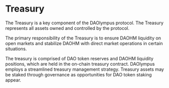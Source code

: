# Treasury

The Treasury is a key component of the DAOlympus protocol. The Treasury represents all assets owned and controlled by the protocol.

The primary responsibility of the Treasury is to ensure DAOHM liquidity on open markets and stabilize DAOHM with direct market operations in certain situations. 

The treasury is comprised of DAO token reserves and DAOHM liquidity positions, which are held in the on-chain treasury contract. DAOlympus employs a streamlined treasury management strategy. Treasury assets may be staked through governance as opportunities for DAO token staking appear.
